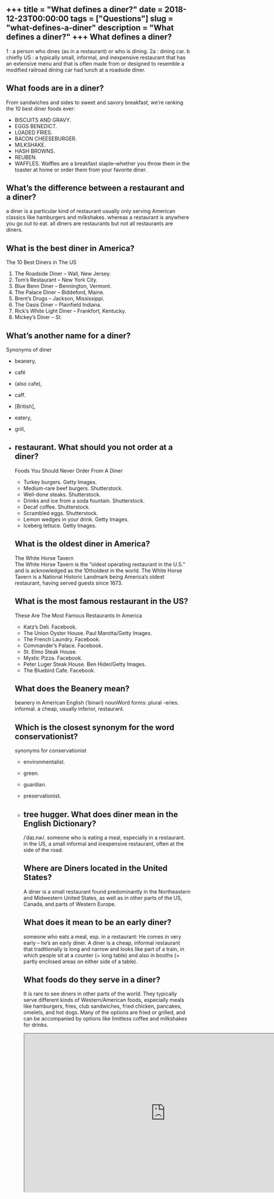 +++
title = "What defines a diner?"
date = 2018-12-23T00:00:00
tags = ["Questions"]
slug = "what-defines-a-diner"
description = "What defines a diner?"
+++
What defines a diner?
---------------------

1 : a person who dines (as in a restaurant) or who is dining. 2a : dining car. b chiefly US : a typically small, informal, and inexpensive restaurant that has an extensive menu and that is often made from or designed to resemble a modified railroad dining car had lunch at a roadside diner.

What foods are in a diner?
--------------------------

From sandwiches and sides to sweet and savory breakfast, we’re ranking the 10 best diner foods ever:

- BISCUITS AND GRAVY.
- EGGS BENEDICT.
- LOADED FRIES.
- BACON CHEESEBURGER.
- MILKSHAKE.
- HASH BROWNS.
- REUBEN.
- WAFFLES. Waffles are a breakfast staple–whether you throw them in the toaster at home or order them from your favorite diner.

What’s the difference between a restaurant and a diner?
-------------------------------------------------------

a diner is a particular kind of restaurant usually only serving American classics like hamburgers and milkshakes. whereas a restaurant is anywhere you go out to eat. all diners are restaurants but not all restaurants are diners.

What is the best diner in America?
----------------------------------

The 10 Best Diners in The US

1. The Roadside Diner – Wall, New Jersey.
2. Tom’s Restaurant – New York City.
3. Blue Benn Diner – Bennington, Vermont.
4. The Palace Diner – Biddeford, Maine.
5. Brent’s Drugs – Jackson, Mississippi.
6. The Oasis Diner – Plainfield Indiana.
7. Rick’s White Light Diner – Frankfort, Kentucky.
8. Mickey’s Diner – St.

What’s another name for a diner?
--------------------------------

Synonyms of diner

- beanery,
- café
- (also cafe),
- caff.
- \[British\],
- eatery,
- grill,
- restaurant. What should you not order at a diner?
    -------------------------------------
    
    Foods You Should Never Order From A Diner
    
    
    - Turkey burgers. Getty Images.
    - Medium-rare beef burgers. Shutterstock.
    - Well-done steaks. Shutterstock.
    - Drinks and ice from a soda fountain. Shutterstock.
    - Decaf coffee. Shutterstock.
    - Scrambled eggs. Shutterstock.
    - Lemon wedges in your drink. Getty Images.
    - Iceberg lettuce. Getty Images.
    
    What is the oldest diner in America?
    ------------------------------------
    
    The White Horse Tavern  
    The White Horse Tavern is the “oldest operating restaurant in the U.S.” and is acknowledged as the 10tholdest in the world. The White Horse Tavern is a National Historic Landmark being America’s oldest restaurant, having served guests since 1673.
    
    What is the most famous restaurant in the US?
    ---------------------------------------------
    
    These Are The Most Famous Restaurants In America
    
    
    - Katz’s Deli. Facebook.
    - The Union Oyster House. Paul Marotta/Getty Images.
    - The French Laundry. Facebook.
    - Commander’s Palace. Facebook.
    - St. Elmo Steak House.
    - Mystic Pizza. Facebook.
    - Peter Luger Steak House. Ben Hider/Getty Images.
    - The Bluebird Cafe. Facebook.
    
    What does the Beanery mean?
    ---------------------------
    
    beanery in American English (ˈbinəri) nounWord forms: plural -eries. informal. a cheap, usually inferior, restaurant.
    
    Which is the closest synonym for the word conservationist?
    ----------------------------------------------------------
    
    synonyms for conservationist
    
    
    - environmentalist.
    - green.
    - guardian.
    - preservationist.
    - tree hugger. What does diner mean in the English Dictionary?
        -----------------------------------------------
        
        /ˈdaɪ.nɚ/. someone who is eating a meal, especially in a restaurant. in the US, a small informal and inexpensive restaurant, often at the side of the road.
        
        Where are Diners located in the United States?
        ----------------------------------------------
        
        A diner is a small restaurant found predominantly in the Northeastern and Midwestern United States, as well as in other parts of the US, Canada, and parts of Western Europe.
        
        What does it mean to be an early diner?
        ---------------------------------------
        
        someone who eats a meal, esp. in a restaurant: He comes in very early – he’s an early diner. A diner is a cheap, informal restaurant that traditionally is long and narrow and looks like part of a train, in which people sit at a counter (= long table) and also in booths (= partly enclosed areas on either side of a table).
        
        What foods do they serve in a diner?
        ------------------------------------
        
        It is rare to see diners in other parts of the world. They typically serve different kinds of Western/American foods, especially meals like hamburgers, fries, club sandwiches, fried chicken, pancakes, omelets, and hot dogs. Many of the options are fried or grilled, and can be accompanied by options like limitless coffee and milkshakes for drinks.
        
        <iframe allow="accelerometer; autoplay; clipboard-write; encrypted-media; gyroscope; picture-in-picture" allowfullscreen="" class="__youtube_prefs__  epyt-is-override  no-lazyload" data-no-lazy="1" data-origheight="433" data-origwidth="770" data-skipgform_ajax_framebjll="" height="433" id="_ytid_47644" loading="lazy" src="https://www.youtube.com/embed/fY0VAaJbKw4?enablejsapi=1&autoplay=0&cc_load_policy=0&cc_lang_pref=&iv_load_policy=1&loop=0&modestbranding=0&rel=1&fs=1&playsinline=0&autohide=2&theme=dark&color=red&controls=1&" title="YouTube player" width="770"></iframe>
